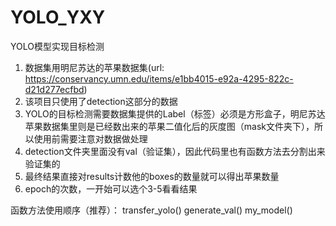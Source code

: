 # YOLO_YXY
YOLO模型实现目标检测

1. 数据集用明尼苏达的苹果数据集(url: https://conservancy.umn.edu/items/e1bb4015-e92a-4295-822c-d21d277ecfbd)
2. 该项目只使用了detection这部分的数据
3. YOLO的目标检测需要数据集提供的Label（标签）必须是方形盒子，明尼苏达苹果数据集里则是已经数出来的苹果二值化后的灰度图（mask文件夹下），所以使用前需要注意对数据做处理
4. detection文件夹里面没有val（验证集），因此代码里也有函数方法去分割出来验证集的
5. 最终结果直接对results计数他的boxes的数量就可以得出苹果数量
6. epoch的次数，一开始可以选个3-5看看结果

函数方法使用顺序（推荐）：
transfer_yolo()
generate_val()
my_model()
